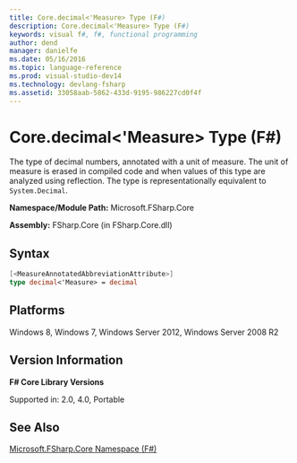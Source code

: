 ```yaml
---
title: Core.decimal<'Measure> Type (F#)
description: Core.decimal<'Measure> Type (F#)
keywords: visual f#, f#, functional programming
author: dend
manager: danielfe
ms.date: 05/16/2016
ms.topic: language-reference
ms.prod: visual-studio-dev14
ms.technology: devlang-fsharp
ms.assetid: 33058aab-5862-433d-9195-986227cd0f4f 
---
```


# Core.decimal<'Measure> Type (F#)

The type of decimal numbers, annotated with a unit of measure. The unit of measure is erased in compiled code and when values of this type are analyzed using reflection. The type is representationally equivalent to `System.Decimal`.

**Namespace/Module Path:** Microsoft.FSharp.Core

**Assembly:** FSharp.Core (in FSharp.Core.dll)


## Syntax

```fsharp
[<MeasureAnnotatedAbbreviationAttribute>]
type decimal<'Measure> = decimal
```

## Platforms
Windows 8, Windows 7, Windows Server 2012, Windows Server 2008 R2


## Version Information
**F# Core Library Versions**

Supported in: 2.0, 4.0, Portable

## See Also
[Microsoft.FSharp.Core Namespace &#40;F&#35;&#41;](Microsoft.FSharp.Core-Namespace-%5BFSharp%5D.md)